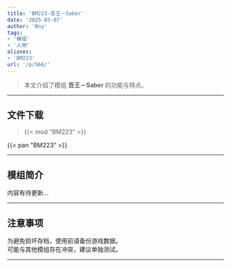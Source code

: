 ```yaml
---
title: 'BM223-吾王－Saber'
date: '2025-03-07'
author: 'Bny'
tags:
- '模组'
- '人物'
aliases:
- 'BM223'
url: '/p/566/'
---
```


> 本文介绍了模组 **吾王－Saber** 的功能与特点。

---

## 文件下载  

> {{< mod "BM223" >}}  

{{< pan "BM223" >}}  

---

## 模组简介

>  
内容有待更新...  

---

## 注意事项

>  
为避免损坏存档，使用前请备份游戏数据。  
可能与其他模组存在冲突，建议单独测试。  

---

